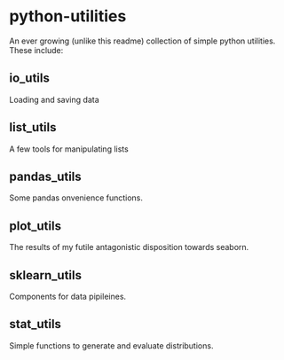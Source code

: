 # python-utilities

An ever growing (unlike this readme) collection of simple python utilities. These include:

## io_utils

Loading and saving data

## list_utils

A few tools for manipulating lists

## pandas_utils

Some pandas onvenience functions.

## plot_utils

The results of my futile antagonistic disposition towards seaborn.

## sklearn_utils

Components for data pipileines.

## stat_utils

Simple functions to generate and evaluate distributions.

